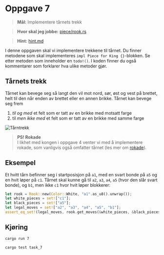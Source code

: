 # Oppgave 7
> **Mål:** Implementere tårnets trekk

> **Hvor skal jeg jobbe:** [piece/rook.rs](piece/rook.rs)

> **Hint:** [hint.md](./hint.md)

I denne oppgaven skal vi implementere trekkene til tårnet. Du finner metodene som skal implementeres
`impl Piece for King {}`-blokken. Se etter metoden som inneholder en `todo!()`. I koden finner du også 
kommentarer som forklarer hva ulike metoder gjør.

## Tårnets trekk
Tårnet kan bevege seg så langt den vil mot nord, sør, øst og vest på brettet, helt til den når
enden av brettet eller en annen brikke. Tårnet kan bevege seg frem

1. *til og med* et felt som er tatt av en brikke med motsatt farge  
2. til *men ikke med* et felt som er tatt av en brikke med samme farge

![Tårntrekk](../../images/moves/rook.gif)

> **PS! Rokade**  
> I likhet med kongen i oppgave 4 venter vi med å implementere rokade, som vanligvis også
omfatter tårnet (les mer om [rokade](https://snl.no/rokade_-_sjakk)).

## Eksempel
Et hvitt tårn befinner seg i startposisjon på `a1`, med en svart bonde på `a5` og en hvit løper på `c1`.
Tårnet skal kunne gå til `a2`, `a3`, `a4`, `a5` (hvor den slår svart bonde), og `b1`,
men ikke `c1` hvor hvit løper blokkerer:

```rust
let rook = Rook::new(Color::White, "a1".as_u8().unwrap());
let white_pieces = set!["c1"];
let black_pieces = set!["a5"];
let legal_moves = set!["a2", "a3", "a4", "a5", "b1"];
assert_eq_set!(legal_moves, rook.get_moves(&white_pieces, &black_pieces);
```

## Kjøring
```bash
cargo run 7
```
```bash
cargo test task_7
```
